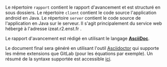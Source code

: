 Le répertoire `rapport` contient le rapport d'avancement et est structuré en sous dossiers.
Le répertoire `client` contient le code source l'application android en Java.
Le répertoire `server` contient le code source de l'application en Java sur le serveur. Il s'agit principalement du service web hébergé à l'adresse izeat.r2.enst.fr .

Le rapport d'avancement est rédigé  en utilisant le langage [**AsciiDoc**](http://asciidoc.org/).

Le document final sera généré en utilisant l'outil [Asciidoctor](http://asciidoctor.org/) qui supporte les même extensions que GitLab (pour les équations par exemple).
Un résumé de la syntaxe supportée est accessible [ici](http://asciidoctor.org/docs/asciidoc-syntax-quick-reference/).

